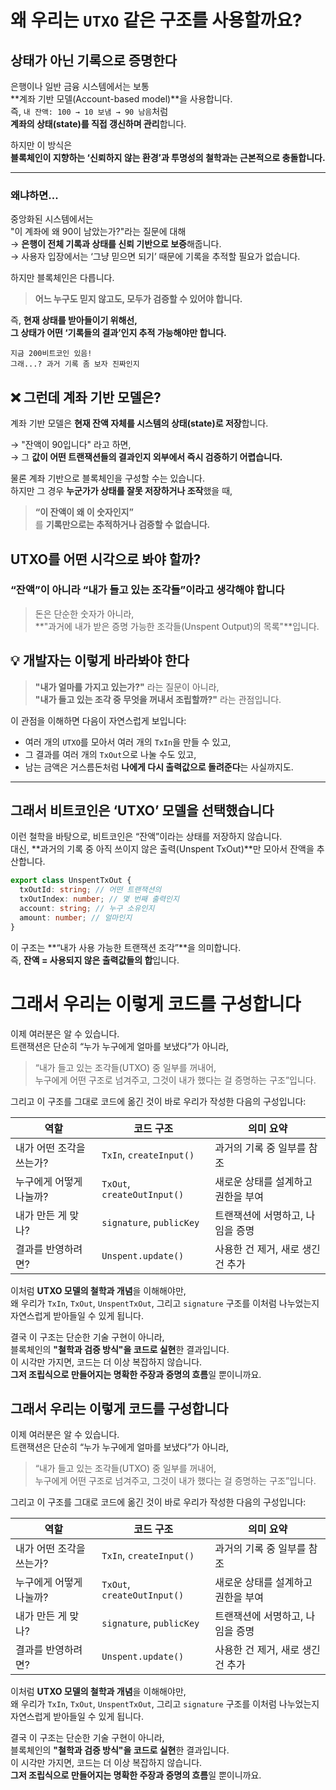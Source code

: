 # 왜 우리는 `UTXO` 같은 구조를 사용할까요?

## 상태가 아닌 **기록으로 증명한다**

은행이나 일반 금융 시스템에서는 보통  
**계좌 기반 모델(Account-based model)**을 사용합니다.  
즉, `내 잔액: 100 → 10 보냄 → 90 남음`처럼  
**계좌의 상태(state)를 직접 갱신하며 관리**합니다.

하지만 이 방식은  
**블록체인이 지향하는 ‘신뢰하지 않는 환경’과 투명성의 철학과는 근본적으로 충돌합니다.**

---

### 왜냐하면...

중앙화된 시스템에서는  
"이 계좌에 왜 90이 남았는가?"라는 질문에 대해  
→ **은행이 전체 기록과 상태를 신뢰 기반으로 보증**해줍니다.  
→ 사용자 입장에서는 ‘그냥 믿으면 되기’ 때문에 기록을 추적할 필요가 없습니다.

하지만 블록체인은 다릅니다.

> **어느 누구도 믿지 않고도, 모두가 검증할 수 있어야 합니다.**

즉, **현재 상태를 받아들이기 위해선,  
그 상태가 어떤 ‘기록들의 결과’인지 추적 가능해야만 합니다.**

`지금 200비트코인 있음!`  
`그래...? 과거 기록 좀 보자 진짜인지`

## ❌ 그런데 계좌 기반 모델은?

계좌 기반 모델은 **현재 잔액 자체를 시스템의 상태(state)로 저장**합니다.

→ "잔액이 90입니다" 라고 하면,  
→ 그 **값이 어떤 트랜잭션들의 결과인지 외부에서 즉시 검증하기 어렵습니다.**

물론 계좌 기반으로 블록체인을 구성할 수는 있습니다.  
하지만 그 경우 **누군가가 상태를 잘못 저장하거나 조작**했을 때,

> **“이 잔액이 왜 이 숫자인지”**  
> 를 **기록만으로는 추적하거나 검증할 수 없습니다.**

## UTXO를 어떤 시각으로 봐야 할까?

### “잔액”이 아니라 “내가 들고 있는 조각들”이라고 생각해야 합니다

> 돈은 단순한 숫자가 아니라,  
> **"과거에 내가 받은 증명 가능한 조각들(Unspent Output)의 목록"**입니다.

## 💡 개발자는 이렇게 바라봐야 한다

> **"내가 얼마를 가지고 있는가?"** 라는 질문이 아니라,  
> **"내가 들고 있는 조각 중 무엇을 꺼내서 조립할까?"** 라는 관점입니다.

이 관점을 이해하면 다음이 자연스럽게 보입니다:

- 여러 개의 `UTXO`를 모아서 여러 개의 `TxIn`을 만들 수 있고,
- 그 결과를 여러 개의 `TxOut`으로 나눌 수도 있고,
- 남는 금액은 거스름돈처럼 **나에게 다시 출력값으로 돌려준다**는 사실까지도.

---

## 그래서 비트코인은 ‘UTXO’ 모델을 선택했습니다

이런 철학을 바탕으로, 비트코인은 “잔액”이라는 상태를 저장하지 않습니다.  
대신, **과거의 기록 중 아직 쓰이지 않은 출력(Unspent TxOut)**만 모아서 잔액을 추산합니다.

```ts
export class UnspentTxOut {
  txOutId: string; // 어떤 트랜잭션의
  txOutIndex: number; // 몇 번째 출력인지
  account: string; // 누구 소유인지
  amount: number; // 얼마인지
}
```

이 구조는 **“내가 사용 가능한 트랜잭션 조각”**을 의미합니다.  
즉, **잔액 = 사용되지 않은 출력값들의 합**입니다.

# 그래서 우리는 이렇게 코드를 구성합니다

이제 여러분은 알 수 있습니다.  
트랜잭션은 단순히 “누가 누구에게 얼마를 보냈다”가 아니라,

> “내가 들고 있는 조각들(UTXO) 중 일부를 꺼내어,  
> 누구에게 어떤 구조로 넘겨주고,
> 그것이 내가 했다는 걸 증명하는 구조”입니다.

그리고 이 구조를 그대로 코드에 옮긴 것이 바로 우리가 작성한 다음의 구성입니다:

| 역할                     | 코드 구조                   | 의미 요약                          |
| ------------------------ | --------------------------- | ---------------------------------- |
| 내가 어떤 조각을 쓰는가? | `TxIn`, `createInput()`     | 과거의 기록 중 일부를 참조         |
| 누구에게 어떻게 나눌까?  | `TxOut`, `createOutInput()` | 새로운 상태를 설계하고 권한을 부여 |
| 내가 만든 게 맞나?       | `signature`, `publicKey`    | 트랜잭션에 서명하고, 나임을 증명   |
| 결과를 반영하려면?       | `Unspent.update()`          | 사용한 건 제거, 새로 생긴 건 추가  |

이처럼 **UTXO 모델의 철학과 개념**을 이해해야만,  
왜 우리가 `TxIn`, `TxOut`, `UnspentTxOut`, 그리고 `signature` 구조를 이처럼 나누었는지 자연스럽게 받아들일 수 있게 됩니다.

결국 이 구조는 단순한 기술 구현이 아니라,  
블록체인의 **"철학과 검증 방식"을 코드로 실현**한 결과입니다.  
이 시각만 가지면, 코드는 더 이상 복잡하지 않습니다.  
**그저 조립식으로 만들어지는 명확한 주장과 증명의 흐름**일 뿐이니까요.

## 그래서 우리는 이렇게 코드를 구성합니다

이제 여러분은 알 수 있습니다.  
트랜잭션은 단순히 “누가 누구에게 얼마를 보냈다”가 아니라,

> “내가 들고 있는 조각들(UTXO) 중 일부를 꺼내어,  
> 누구에게 어떤 구조로 넘겨주고,
> 그것이 내가 했다는 걸 증명하는 구조”입니다.

그리고 이 구조를 그대로 코드에 옮긴 것이 바로 우리가 작성한 다음의 구성입니다:

| 역할                     | 코드 구조                   | 의미 요약                          |
| ------------------------ | --------------------------- | ---------------------------------- |
| 내가 어떤 조각을 쓰는가? | `TxIn`, `createInput()`     | 과거의 기록 중 일부를 참조         |
| 누구에게 어떻게 나눌까?  | `TxOut`, `createOutInput()` | 새로운 상태를 설계하고 권한을 부여 |
| 내가 만든 게 맞나?       | `signature`, `publicKey`    | 트랜잭션에 서명하고, 나임을 증명   |
| 결과를 반영하려면?       | `Unspent.update()`          | 사용한 건 제거, 새로 생긴 건 추가  |

이처럼 **UTXO 모델의 철학과 개념**을 이해해야만,  
왜 우리가 `TxIn`, `TxOut`, `UnspentTxOut`, 그리고 `signature` 구조를 이처럼 나누었는지 자연스럽게 받아들일 수 있게 됩니다.

결국 이 구조는 단순한 기술 구현이 아니라,  
블록체인의 **"철학과 검증 방식"을 코드로 실현**한 결과입니다.  
이 시각만 가지면, 코드는 더 이상 복잡하지 않습니다.  
**그저 조립식으로 만들어지는 명확한 주장과 증명의 흐름**일 뿐이니까요.
